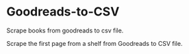 # Goodreads-to-CSV
Scrape books from goodreads to csv file.

Scrape the first page from a shelf from Goodreads to CSV file.
